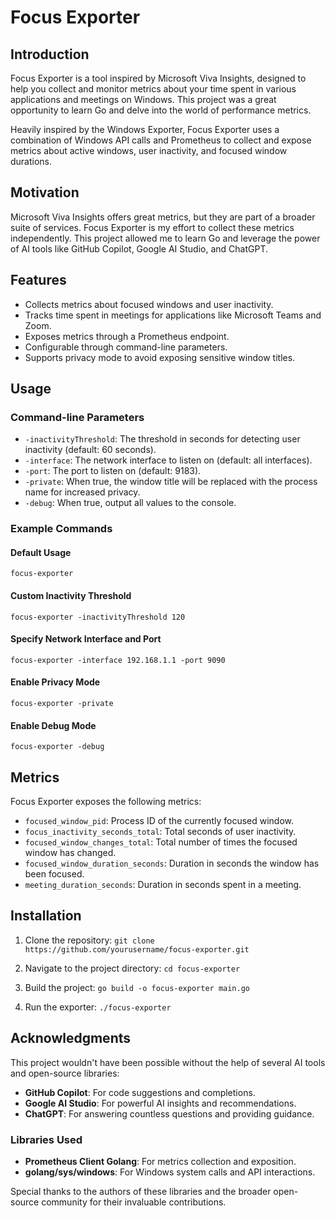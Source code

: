 # Focus Exporter

## Introduction

Focus Exporter is a tool inspired by Microsoft Viva Insights, designed to help you collect and monitor metrics about your time spent in various applications and meetings on Windows. This project was a great opportunity to learn Go and delve into the world of performance metrics.

Heavily inspired by the Windows Exporter, Focus Exporter uses a combination of Windows API calls and Prometheus to collect and expose metrics about active windows, user inactivity, and focused window durations. 

## Motivation

Microsoft Viva Insights offers great metrics, but they are part of a broader suite of services. Focus Exporter is my effort to collect these metrics independently. This project allowed me to learn Go and leverage the power of AI tools like GitHub Copilot, Google AI Studio, and ChatGPT.

## Features

- Collects metrics about focused windows and user inactivity.
- Tracks time spent in meetings for applications like Microsoft Teams and Zoom.
- Exposes metrics through a Prometheus endpoint.
- Configurable through command-line parameters.
- Supports privacy mode to avoid exposing sensitive window titles.

## Usage

### Command-line Parameters

- `-inactivityThreshold`: The threshold in seconds for detecting user inactivity (default: 60 seconds).
- `-interface`: The network interface to listen on (default: all interfaces).
- `-port`: The port to listen on (default: 9183).
- `-private`: When true, the window title will be replaced with the process name for increased privacy.
- `-debug`: When true, output all values to the console.

### Example Commands

#### Default Usage

```focus-exporter```

#### Custom Inactivity Threshold

```focus-exporter -inactivityThreshold 120```

#### Specify Network Interface and Port

```focus-exporter -interface 192.168.1.1 -port 9090```

#### Enable Privacy Mode

```focus-exporter -private```

#### Enable Debug Mode

```focus-exporter -debug```

## Metrics

Focus Exporter exposes the following metrics:

- `focused_window_pid`: Process ID of the currently focused window.
- `focus_inactivity_seconds_total`: Total seconds of user inactivity.
- `focused_window_changes_total`: Total number of times the focused window has changed.
- `focused_window_duration_seconds`: Duration in seconds the window has been focused.
- `meeting_duration_seconds`: Duration in seconds spent in a meeting.

## Installation

1. Clone the repository:
    ```git clone https://github.com/yourusername/focus-exporter.git```

2. Navigate to the project directory:
    ```cd focus-exporter```

3. Build the project:
    ```go build -o focus-exporter main.go```

4. Run the exporter:
    ```./focus-exporter```

## Acknowledgments

This project wouldn't have been possible without the help of several AI tools and open-source libraries:

- **GitHub Copilot**: For code suggestions and completions.
- **Google AI Studio**: For powerful AI insights and recommendations.
- **ChatGPT**: For answering countless questions and providing guidance.

### Libraries Used

- **Prometheus Client Golang**: For metrics collection and exposition.
- **golang/sys/windows**: For Windows system calls and API interactions.

Special thanks to the authors of these libraries and the broader open-source community for their invaluable contributions.


